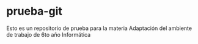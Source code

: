 # prueba-git
Esto es un repositorio de prueba para la materia Adaptación del ambiente de trabajo de 6to año Informática 
